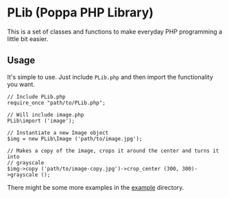 PLib (Poppa PHP Library)
================================================================================

This is a set of classes and functions to make everyday PHP programming a
little bit easier.

Usage
--------------------------------------------------------------------------------

It's simple to use. Just include `PLib.php` and then import the functionality
you want.

    // Include PLib.php
    require_once "path/to/PLib.php";

    // Will include image.php
    PLib\import ('image');

    // Instantiate a new Image object
    $img = new PLib\Image ('path/to/image.jpg');

    // Makes a copy of the image, crops it around the center and turns it into
    // grayscale
    $img->copy ('path/to/image-copy.jpg')->crop_center (300, 300)->grayscale ();

There might be some more examples in the [example](https://github.com/poppa/PLib/tree/master/examples)
directory.
